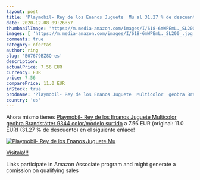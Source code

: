 ```yaml
---
layout: post
title: 'Playmobil- Rey de los Enanos Juguete  Mu al 31.27 % de descuento'
date: 2020-12-08 09:26:57
thumbnailImage: 'https://m.media-amazon.com/images/I/618-6mWPEmL._SL200_.jpg'
images: [ 'https://m.media-amazon.com/images/I/618-6mWPEmL._SL200_.jpg' ]
comments: true
category: ofertas
author: ring
slug: 'B07679BZ8Q-es'
description:
actualPrice: 7.56 EUR
currency: EUR
price: 7.56
comparePrice: 11.0 EUR
inStock: true
prodname: 'Playmobil- Rey de los Enanos Juguete  Multicolor  geobra Brandstätter 9344    color/modelo surtido'
country: 'es'
---
```


Ahora mismo tienes [Playmobil- Rey de los Enanos Juguete  Multicolor  geobra Brandstätter 9344    color/modelo surtido](https://www.amazon.es/dp/B07679BZ8Q/?tag=tolees-21) a 7.56 EUR (original: 11.0 EUR) (31.27 %  de descuento) en el siguiente enlace!

[![Playmobil- Rey de los Enanos Juguete  Mu](https://m.media-amazon.com/images/I/618-6mWPEmL._SL200_.jpg)](https://www.amazon.es/dp/B07679BZ8Q/?tag=tolees-21)

[Visítala!!!](https://www.amazon.es/dp/B07679BZ8Q/?tag=tolees-21)

Links participate in Amazon Associate program and might generate a comission on qualifying sales
